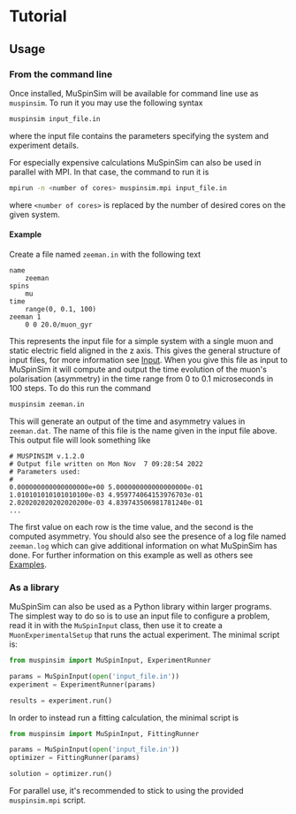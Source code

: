 
# Tutorial

## Usage

### From the command line

Once installed, MuSpinSim will be available for command line use as `muspinsim`. To run it you may use the following syntax

```bash
muspinsim input_file.in
```

where the input file contains the parameters specifying the system and experiment details.

For especially expensive calculations MuSpinSim can also be used in parallel with MPI. In that case, the command to run it is

```bash
mpirun -n <number of cores> muspinsim.mpi input_file.in
```

where `<number of cores>` is replaced by the number of desired cores on the given system.

#### Example

Create a file named `zeeman.in` with the following text

```plaintext
name
    zeeman
spins
    mu
time
    range(0, 0.1, 100)
zeeman 1
    0 0 20.0/muon_gyr
```

This represents the input file for a simple system with a single muon and static electric field aligned in the z axis. This gives the general structure of input files, for more information see [Input](../input). When you give this file as input to MuSpinSim it will compute and output the time evolution of the muon's polarisation (asymmetry) in the time range from 0 to 0.1 microseconds in 100 steps. To do this run the command

```bash
muspinsim zeeman.in
```

This will generate an output of the time and asymmetry values in `zeeman.dat`. The name of this file is the name given in the input file above. This output file will look something like
```plaintext
# MUSPINSIM v.1.2.0
# Output file written on Mon Nov  7 09:28:54 2022
# Parameters used:
#
0.000000000000000000e+00 5.000000000000000000e-01
1.010101010101010100e-03 4.959774064153976703e-01
2.020202020202020200e-03 4.839743506981781240e-01
...
```
The first value on each row is the time value, and the second is the computed asymmetry. You should also see the presence of a log file named `zeeman.log` which can give additional information on what MuSpinSim has done. For further information on this example as well as others see [Examples](../examples).


### As a library

MuSpinSim can also be used as a Python library within larger programs. The simplest way to do so is to use an input file to configure a problem, read it in with the `MuSpinInput` class, then use it to create a `MuonExperimentalSetup` that runs the actual experiment. The minimal script is:

```python
from muspinsim import MuSpinInput, ExperimentRunner

params = MuSpinInput(open('input_file.in'))
experiment = ExperimentRunner(params)

results = experiment.run()
```

In order to instead run a fitting calculation, the minimal script is

```python
from muspinsim import MuSpinInput, FittingRunner

params = MuSpinInput(open('input_file.in'))
optimizer = FittingRunner(params)

solution = optimizer.run()
```

For parallel use, it's recommended to stick to using the provided `muspinsim.mpi` script.